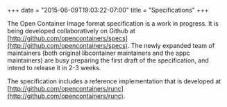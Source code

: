 +++
date = "2015-06-09T19:03:22-07:00"
title = "Specifications"
+++

The Open Container Image format specification is a work in progress. It is being developed collaboratively on Github at [http://github.com/opencontainers/specs](http://github.com/opencontainers/specs).
The newly expanded team of maintainers (both original libcontainer maintainers and the appc maintainers) are busy preparing the first draft of the specification, and intend to release it in 2-3 weeks.

The specification includes a reference implementation that is developed at [http://github.com/opencontainers/runc](http://github.com/opencontainers/runc).
